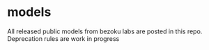 # models
All released public models from bezoku labs are posted in this repo. Deprecation rules are work in progress
